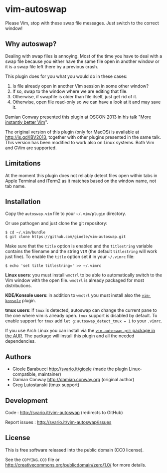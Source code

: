 vim-autoswap
============

Please Vim, stop with these swap file messages. Just switch to the correct window!


Why autoswap?
-------------

Dealing with swap files is annoying. Most of the time you have to deal with a
swap file because you either have the same file open in another window or it is
a swap file left there by a previous crash.

This plugin does for you what you would do in these cases:

1. Is file already open in another Vim session in some other window?
2. If so, swap to the window where we are editing that file.
3. Otherwise, if swapfile is older than file itself, just get rid of it.
4. Otherwise, open file read-only so we can have a look at it and may save it.

Damian Conway presented this plugin at OSCON 2013 in his talk
"[More instantly better Vim](http://programming.oreilly.com/2013/10/more-instantly-better-vim.html)".

The original version of this plugin (only for MacOS) is available at <http://is.gd/IBV2013>,
together with other plugins presented in the same talk. This version has
been modified to work also on Linux systems. Both Vim and GVim are supported.

Limitations
-----------

At the moment this plugin does not reliably detect files open within tabs in
Apple Terminal and iTerm2 as it matches based on the window name, not tab name.


Installation
------------

Copy the `autoswap.vim` file to your `~/.vim/plugin` directory.

Or use pathogen and just clone the git repository:

    $ cd ~/.vim/bundle
    $ git clone https://github.com/gioele/vim-autoswap.git

Make sure that the `title` option is enabled and the `titlestring`
variable contains the filename and the string `VIM` (the default
`titlestring` will work just fine). To enable the `title` option
set it in your `~/.vimrc` file:

    $ echo 'set title titlestring=' >> ~/.vimrc

**Linux users**: you must install `wmctrl` to be able to automatically switch to
the Vim window with the open file. `wmctrl` is already packaged for most
distributions.

**KDE/Konsole users**: in addition to `wmctrl` you must install also the
[`vim-konsole`](https://github.com/gergap/vim-konsole) plugin.

**tmux users**: if `tmux` is detected, autoswap can change the current pane to
the one where vim is already open. `tmux` support is disabled by default. To
enable support for `tmux` add `let g:autoswap_detect_tmux = 1` to your `.vimrc`.

If you use Arch Linux you can install via the [`vim-autoswap-git` package in the
AUR](https://aur.archlinux.org/packages/vim-autoswap-git/). The package will
install this plugin and all the needed dependencies.


Authors
-------

* Gioele Barabucci <http://svario.it/gioele> (made the plugin Linux-compatible, maintainer)
* Damian Conway <http://damian.conway.org> (original author)
* Greg Lutostanski (tmux support)


Development
-----------

Code
: <http://svario.it/vim-autoswap> (redirects to GitHub)

Report issues
: <http://svario.it/vim-autoswap/issues>


License
-------

This is free software released into the public domain (CC0 license).

See the `COPYING.CC0` file or <http://creativecommons.org/publicdomain/zero/1.0/>
for more details.
